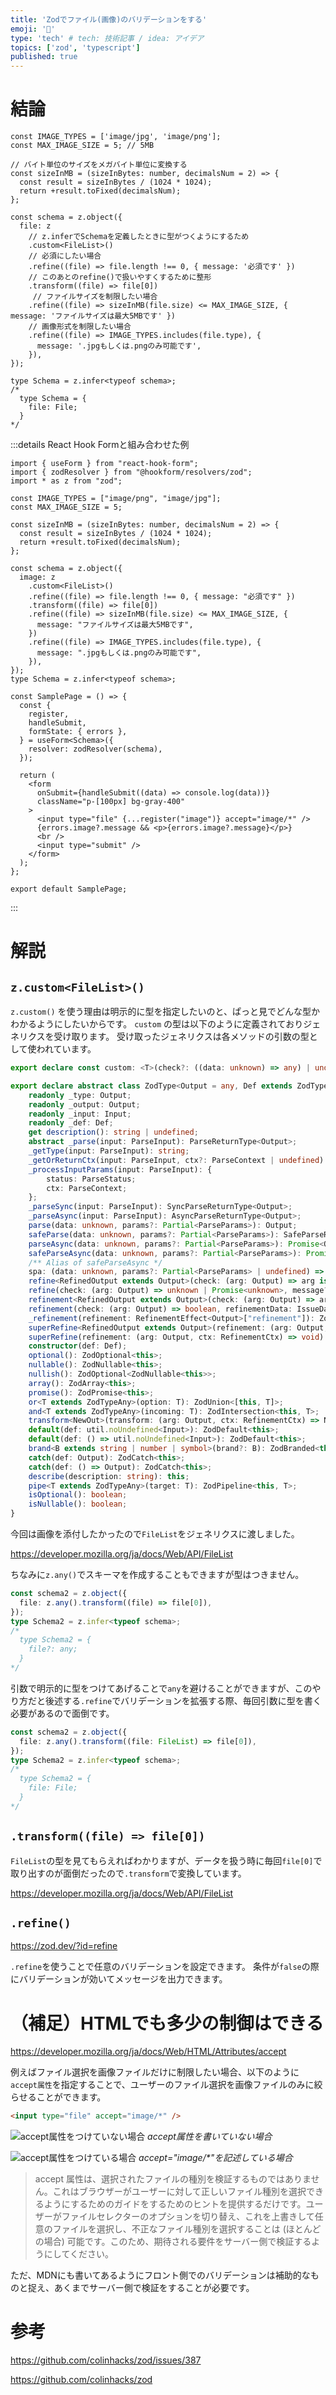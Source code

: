 ```yaml
---
title: 'Zodでファイル(画像)のバリデーションをする'
emoji: '💎'
type: 'tech' # tech: 技術記事 / idea: アイデア
topics: ['zod', 'typescript']
published: true
---
```


# 結論

```tsx
const IMAGE_TYPES = ['image/jpg', 'image/png'];
const MAX_IMAGE_SIZE = 5; // 5MB

// バイト単位のサイズをメガバイト単位に変換する
const sizeInMB = (sizeInBytes: number, decimalsNum = 2) => {
  const result = sizeInBytes / (1024 * 1024);
  return +result.toFixed(decimalsNum);
};

const schema = z.object({
  file: z
    // z.inferでSchemaを定義したときに型がつくようにするため
    .custom<FileList>()
    // 必須にしたい場合
    .refine((file) => file.length !== 0, { message: '必須です' })
    // このあとのrefine()で扱いやすくするために整形
    .transform((file) => file[0])
     // ファイルサイズを制限したい場合
    .refine((file) => sizeInMB(file.size) <= MAX_IMAGE_SIZE, { message: 'ファイルサイズは最大5MBです' })
    // 画像形式を制限したい場合
    .refine((file) => IMAGE_TYPES.includes(file.type), {
      message: '.jpgもしくは.pngのみ可能です',
    }),
});

type Schema = z.infer<typeof schema>;
/*
  type Schema = {
    file: File;
  }
*/
```

:::details React Hook Formと組み合わせた例
```tsx
import { useForm } from "react-hook-form";
import { zodResolver } from "@hookform/resolvers/zod";
import * as z from "zod";

const IMAGE_TYPES = ["image/png", "image/jpg"];
const MAX_IMAGE_SIZE = 5;

const sizeInMB = (sizeInBytes: number, decimalsNum = 2) => {
  const result = sizeInBytes / (1024 * 1024);
  return +result.toFixed(decimalsNum);
};

const schema = z.object({
  image: z
    .custom<FileList>()
    .refine((file) => file.length !== 0, { message: "必須です" })
    .transform((file) => file[0])
    .refine((file) => sizeInMB(file.size) <= MAX_IMAGE_SIZE, {
      message: "ファイルサイズは最大5MBです",
    })
    .refine((file) => IMAGE_TYPES.includes(file.type), {
      message: ".jpgもしくは.pngのみ可能です",
    }),
});
type Schema = z.infer<typeof schema>;

const SamplePage = () => {
  const {
    register,
    handleSubmit,
    formState: { errors },
  } = useForm<Schema>({
    resolver: zodResolver(schema),
  });

  return (
    <form
      onSubmit={handleSubmit((data) => console.log(data))}
      className="p-[100px] bg-gray-400"
    >
      <input type="file" {...register("image")} accept="image/*" />
      {errors.image?.message && <p>{errors.image?.message}</p>}
      <br />
      <input type="submit" />
    </form>
  );
};

export default SamplePage;
```
:::


# 解説

## `z.custom<FileList>()`

`z.custom()` を使う理由は明示的に型を指定したいのと、ぱっと見でどんな型かわかるようにしたいからです。
`custom` の型は以下のように定義されておりジェネリクスを受け取ります。
受け取ったジェネリクスは各メソッドの引数の型として使われています。

```ts:types.d.ts
export declare const custom: <T>(check?: ((data: unknown) => any) | undefined, params?: Parameters<ZodTypeAny["refine"]>[1], fatal?: boolean | undefined) => ZodType<T, ZodTypeDef, T>;

export declare abstract class ZodType<Output = any, Def extends ZodTypeDef = ZodTypeDef, Input = Output> {
    readonly _type: Output;
    readonly _output: Output;
    readonly _input: Input;
    readonly _def: Def;
    get description(): string | undefined;
    abstract _parse(input: ParseInput): ParseReturnType<Output>;
    _getType(input: ParseInput): string;
    _getOrReturnCtx(input: ParseInput, ctx?: ParseContext | undefined): ParseContext;
    _processInputParams(input: ParseInput): {
        status: ParseStatus;
        ctx: ParseContext;
    };
    _parseSync(input: ParseInput): SyncParseReturnType<Output>;
    _parseAsync(input: ParseInput): AsyncParseReturnType<Output>;
    parse(data: unknown, params?: Partial<ParseParams>): Output;
    safeParse(data: unknown, params?: Partial<ParseParams>): SafeParseReturnType<Input, Output>;
    parseAsync(data: unknown, params?: Partial<ParseParams>): Promise<Output>;
    safeParseAsync(data: unknown, params?: Partial<ParseParams>): Promise<SafeParseReturnType<Input, Output>>;
    /** Alias of safeParseAsync */
    spa: (data: unknown, params?: Partial<ParseParams> | undefined) => Promise<SafeParseReturnType<Input, Output>>;
    refine<RefinedOutput extends Output>(check: (arg: Output) => arg is RefinedOutput, message?: string | CustomErrorParams | ((arg: Output) => CustomErrorParams)): ZodEffects<this, RefinedOutput, Input>;
    refine(check: (arg: Output) => unknown | Promise<unknown>, message?: string | CustomErrorParams | ((arg: Output) => CustomErrorParams)): ZodEffects<this, Output, Input>;
    refinement<RefinedOutput extends Output>(check: (arg: Output) => arg is RefinedOutput, refinementData: IssueData | ((arg: Output, ctx: RefinementCtx) => IssueData)): ZodEffects<this, RefinedOutput, Input>;
    refinement(check: (arg: Output) => boolean, refinementData: IssueData | ((arg: Output, ctx: RefinementCtx) => IssueData)): ZodEffects<this, Output, Input>;
    _refinement(refinement: RefinementEffect<Output>["refinement"]): ZodEffects<this, Output, Input>;
    superRefine<RefinedOutput extends Output>(refinement: (arg: Output, ctx: RefinementCtx) => arg is RefinedOutput): ZodEffects<this, RefinedOutput, Input>;
    superRefine(refinement: (arg: Output, ctx: RefinementCtx) => void): ZodEffects<this, Output, Input>;
    constructor(def: Def);
    optional(): ZodOptional<this>;
    nullable(): ZodNullable<this>;
    nullish(): ZodOptional<ZodNullable<this>>;
    array(): ZodArray<this>;
    promise(): ZodPromise<this>;
    or<T extends ZodTypeAny>(option: T): ZodUnion<[this, T]>;
    and<T extends ZodTypeAny>(incoming: T): ZodIntersection<this, T>;
    transform<NewOut>(transform: (arg: Output, ctx: RefinementCtx) => NewOut | Promise<NewOut>): ZodEffects<this, NewOut>;
    default(def: util.noUndefined<Input>): ZodDefault<this>;
    default(def: () => util.noUndefined<Input>): ZodDefault<this>;
    brand<B extends string | number | symbol>(brand?: B): ZodBranded<this, B>;
    catch(def: Output): ZodCatch<this>;
    catch(def: () => Output): ZodCatch<this>;
    describe(description: string): this;
    pipe<T extends ZodTypeAny>(target: T): ZodPipeline<this, T>;
    isOptional(): boolean;
    isNullable(): boolean;
}
```

今回は画像を添付したかったので`FileList`をジェネリクスに渡しました。

https://developer.mozilla.org/ja/docs/Web/API/FileList

ちなみに`z.any()`でスキーマを作成することもできますが型はつきません。

```ts
const schema2 = z.object({
  file: z.any().transform((file) => file[0]),
});
type Schema2 = z.infer<typeof schema>;
/*
  type Schema2 = {
    file?: any;
  }
*/
```

引数で明示的に型をつけてあげることで`any`を避けることができますが、このやり方だと後述する`.refine`でバリデーションを拡張する際、毎回引数に型を書く必要があるので面倒です。

```ts
const schema2 = z.object({
  file: z.any().transform((file: FileList) => file[0]),
});
type Schema2 = z.infer<typeof schema>;
/*
  type Schema2 = {
    file: File;
  }
*/
```

## `.transform((file) => file[0])`

`FileList`の型を見てもらえればわかりますが、データを扱う時に毎回`file[0]`で取り出すのが面倒だったので`.transform`で変換しています。

https://developer.mozilla.org/ja/docs/Web/API/FileList


## `.refine()`

https://zod.dev/?id=refine

`.refine`を使うことで任意のバリデーションを設定できます。
条件が`false`の際にバリデーションが効いてメッセージを出力できます。


# （補足）HTMLでも多少の制御はできる
https://developer.mozilla.org/ja/docs/Web/HTML/Attributes/accept

例えばファイル選択を画像ファイルだけに制限したい場合、以下のように`accept属性`を指定することで、ユーザーのファイル選択を画像ファイルのみに絞らせることができます。

```html
<input type="file" accept="image/*" />
```

![accept属性をつけていない場合](/images/zod-image-file/all.png)
_accept属性を書いていない場合_

![accept属性をつけている場合](/images/zod-image-file/select.png)
_accept="image/*"を記述している場合_


> accept 属性は、選択されたファイルの種別を検証するものではありません。これはブラウザーがユーザーに対して正しいファイル種別を選択できるようにするためのガイドをするためのヒントを提供するだけです。ユーザーがファイルセレクターのオプションを切り替え、これを上書きして任意のファイルを選択し、不正なファイル種別を選択することは (ほとんどの場合) 可能です。このため、期待される要件をサーバー側で検証するようにしてください。

ただ、MDNにも書いてあるようにフロント側でのバリデーションは補助的なものと捉え、あくまでサーバー側で検証をすることが必要です。

# 参考

https://github.com/colinhacks/zod/issues/387

https://github.com/colinhacks/zod